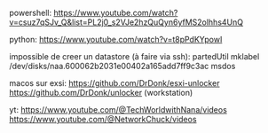 powershell:
https://www.youtube.com/watch?v=csuz7qSJv_Q&list=PL2j0_s2VJe2hzQuQyn6yfMS2olhhs4UnQ

python:
https://www.youtube.com/watch?v=t8pPdKYpowI

impossible de creer un datastore (à faire via ssh):
partedUtil mklabel /dev/disks/naa.600062b2031e00402a165add7ff9c3ac msdos

macos sur exsi:
https://github.com/DrDonk/esxi-unlocker
https://github.com/DrDonk/unlocker (workstation)

yt:
https://www.youtube.com/@TechWorldwithNana/videos
https://www.youtube.com/@NetworkChuck/videos
